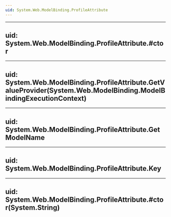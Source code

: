 ```yaml
---
uid: System.Web.ModelBinding.ProfileAttribute
---
```


---
uid: System.Web.ModelBinding.ProfileAttribute.#ctor
---

---
uid: System.Web.ModelBinding.ProfileAttribute.GetValueProvider(System.Web.ModelBinding.ModelBindingExecutionContext)
---

---
uid: System.Web.ModelBinding.ProfileAttribute.GetModelName
---

---
uid: System.Web.ModelBinding.ProfileAttribute.Key
---

---
uid: System.Web.ModelBinding.ProfileAttribute.#ctor(System.String)
---
